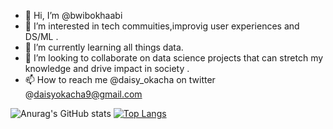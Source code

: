 - 👋 Hi, I’m @bwibokhaabi
- 👀 I’m interested in tech commuities,improvig user experiences and DS/ML .
- 🌱 I’m currently learning all things data.
- 💞️ I’m looking to collaborate on data science projects that can stretch my knowledge and drive impact in society .
- 📫 How to reach me @daisy_okacha on twitter @daisyokacha9@gmail.com

<!---
bwibokhaabi/bwibokhaabi is a ✨ special ✨ repository because its `README.md` (this file) appears on your GitHub profile.
You can click the Preview link to take a look at your changes.
--->


![Anurag's GitHub stats](https://github-readme-stats.vercel.app/api?username=bwibokhaabi&show_icons=true&theme=radical)
[![Top Langs](https://github-readme-stats.vercel.app/api/top-langs/?username=&bwibokhaabi&langs_count=8)](https://github.com/anuraghazra/github-readme-stats)
